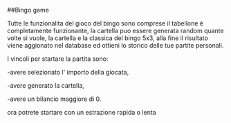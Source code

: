 ##Bingo game

Tutte le funzionalita del gioco del bingo sono comprese il tabellone è completamente funzionante, la cartella puo essere generata random quante volte si vuole, la cartella e la classica del bingo 5x3, alla fine il risultato viene aggionato nel database ed ottieni lo storico delle tue partite personali.

I vincoli per startare la partita sono:

-avere selezionato l' importo della giocata,

-avere generato la cartella,

-avere un bilancio maggiore di 0.

ora potrete startare con un estrazione rapida o lenta